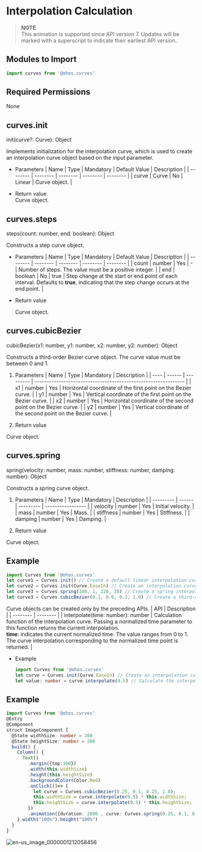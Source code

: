 # Interpolation Calculation


> **NOTE**<br>
> This animation is supported since API version 7. Updates will be marked with a superscript to indicate their earliest API version.

## Modules to Import

```ts
import curves from '@ohos.curves'
```

## Required Permissions

None

## curves.init

init(curve?: Curve): Object

Implements initialization for the interpolation curve, which is used to create an interpolation curve object based on the input parameter.

- Parameters
  | Name | Type | Mandatory | Default Value | Description |
  | -------- | -------- | -------- | -------- | -------- |
  | curve | Curve | No | Linear | Curve object. |

- Return value<br>
  Curve object.

## curves.steps

steps(count: number, end: boolean): Object

Constructs a step curve object.

- Parameters
  | Name | Type | Mandatory | Default Value | Description |
  | -------- | -------- | -------- | -------- | -------- |
  | count | number | Yes | - | Number of steps. The value must be a positive integer. |
  | end | boolean | No | true | Step change at the start or end point of each interval. Defaults to **true**, indicating that the step change occurs at the end point. |

- Return value
  
  Curve object.

## curves.cubicBezier

cubicBezier(x1: number, y1: number, x2: number, y2: number): Object

Constructs a third-order Bezier curve object. The curve value must be between 0 and 1.

1. Parameters
  | Name | Type   | Mandatory | Description                                                    |
  | ---- | ------ | --------- | -------------------------------------------------------------- |
  | x1   | number | Yes       | Horizontal coordinate of the first point on the Bezier curve.  |
  | y1   | number | Yes       | Vertical coordinate of the first point on the Bezier curve.    |
  | x2   | number | Yes       | Horizontal coordinate of the second point on the Bezier curve. |
  | y2   | number | Yes       | Vertical coordinate of the second point on the Bezier curve.   |

2. Return value
  
  Curve object.

## curves.spring

spring(velocity: number, mass: number, stiffness: number, damping: number): Object

Constructs a spring curve object.

1. Parameters
  | Name      | Type   | Mandatory | Description       |
  | --------- | ------ | --------- | ----------------- |
  | velocity  | number | Yes       | Initial velocity. |
  | mass      | number | Yes       | Mass.             |
  | stiffness | number | Yes       | Stiffness.        |
  | damping   | number | Yes       | Damping.          |

2. Return value
  
  Curve object.

## Example

```ts
import Curves from '@ohos.curves'
let curve1 = Curves.init() // Create a default linear interpolation curve.
let curve2 = Curves.init(Curve.EaseIn) // Create an interpolation curve which is slow and then fast by default.
let curve3 = Curves.spring(100, 1, 228, 30) // Create a spring interpolation curve.
let curve3 = Curves.cubicBezier(0.1, 0.0, 0.1, 1.0) // Create a third-order Bezier curve.
```

Curve objects can be created only by the preceding APIs.
| API | Description |
| -------- | -------- |
| interpolate(time: number): number | Calculation function of the interpolation curve. Passing a normalized time parameter to this function returns the current interpolation.<br/>**time**: indicates the current normalized time. The value ranges from 0 to 1.<br/>The curve interpolation corresponding to the normalized time point is returned. |

- Example
  
  ```ts
  import Curves from '@ohos.curves'
  let curve = Curves.init(Curve.EaseIn) // Create an interpolation curve which is slow and then fast by default.
  let value: number = curve.interpolate(0.5) // Calculate the interpolation for half of the time.
  ```

## Example

```ts
import Curves from '@ohos.curves'
@Entry
@Component
struct ImageComponent {
  @State widthSize: number = 200
  @State heightSize: number = 200
  build() {
    Column() {
      Text()
        .margin({top:100})
        .width(this.widthSize)
        .height(this.heightSize)
        .backgroundColor(Color.Red)
        .onClick(()=> {
          let curve = Curves.cubicBezier(0.25, 0.1, 0.25, 1.0);
          this.widthSize = curve.interpolate(0.5) * this.widthSize;
          this.heightSize = curve.interpolate(0.5) * this.heightSize;
        })
        .animation({duration: 2000 , curve: Curves.spring(0.25, 0.1, 0.25, 1.0)})
    }.width("100%").height("100%")
  }
}
```

![en-us_image_0000001212058456](figures/en-us_image_0000001212058456.gif)